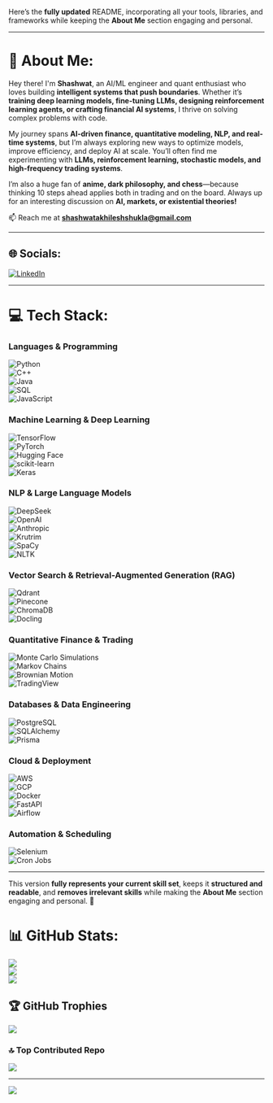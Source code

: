 Here’s the **fully updated** README, incorporating all your tools, libraries, and frameworks while keeping the **About Me** section engaging and personal.  

---

# 💫 About Me:
Hey there! I'm **Shashwat**, an AI/ML engineer and quant enthusiast who loves building **intelligent systems that push boundaries**. Whether it’s **training deep learning models, fine-tuning LLMs, designing reinforcement learning agents, or crafting financial AI systems**, I thrive on solving complex problems with code.  

My journey spans **AI-driven finance, quantitative modeling, NLP, and real-time systems**, but I’m always exploring new ways to optimize models, improve efficiency, and deploy AI at scale. You’ll often find me experimenting with **LLMs, reinforcement learning, stochastic models, and high-frequency trading systems**.  

I’m also a huge fan of **anime, dark philosophy, and chess**—because thinking 10 steps ahead applies both in trading and on the board. Always up for an interesting discussion on **AI, markets, or existential theories!**  

📫 Reach me at **shashwatakhileshshukla@gmail.com**  

---

## 🌐 Socials:
[![LinkedIn](https://img.shields.io/badge/LinkedIn-%230077B5.svg?logo=linkedin&logoColor=white)](https://www.linkedin.com/in/shashwat-akhilesh-shukla/)  

---

# 💻 Tech Stack:

### **Languages & Programming**
![Python](https://img.shields.io/badge/Python-%233776AB.svg?style=for-the-badge&logo=python&logoColor=white)  
![C++](https://img.shields.io/badge/C++-%2300599C.svg?style=for-the-badge&logo=c%2B%2B&logoColor=white)  
![Java](https://img.shields.io/badge/Java-%23ED8B00.svg?style=for-the-badge&logo=openjdk&logoColor=white)  
![SQL](https://img.shields.io/badge/SQL-%230074D4.svg?style=for-the-badge&logo=postgresql&logoColor=white)  
![JavaScript](https://img.shields.io/badge/JavaScript-%23F7DF1E.svg?style=for-the-badge&logo=javascript&logoColor=black)  

### **Machine Learning & Deep Learning**
![TensorFlow](https://img.shields.io/badge/TensorFlow-%23FF6F00.svg?style=for-the-badge&logo=TensorFlow&logoColor=white)  
![PyTorch](https://img.shields.io/badge/PyTorch-%23EE4C2C.svg?style=for-the-badge&logo=PyTorch&logoColor=white)  
![Hugging Face](https://img.shields.io/badge/Hugging%20Face-%23FFDD55.svg?style=for-the-badge&logo=hugging-face&logoColor=black)  
![scikit-learn](https://img.shields.io/badge/scikit--learn-%23F7931E.svg?style=for-the-badge&logo=scikit-learn&logoColor=white)  
![Keras](https://img.shields.io/badge/Keras-%23D00000.svg?style=for-the-badge&logo=Keras&logoColor=white)  

### **NLP & Large Language Models**
![DeepSeek](https://img.shields.io/badge/DeepSeek-%23FF4500.svg?style=for-the-badge)  
![OpenAI](https://img.shields.io/badge/OpenAI-%230A0A0A.svg?style=for-the-badge&logo=openai&logoColor=white)  
![Anthropic](https://img.shields.io/badge/Anthropic-%23000000.svg?style=for-the-badge)  
![Krutrim](https://img.shields.io/badge/Krutrim-%231E90FF.svg?style=for-the-badge)  
![SpaCy](https://img.shields.io/badge/SpaCy-%23007FFF.svg?style=for-the-badge)  
![NLTK](https://img.shields.io/badge/NLTK-%23FF6F00.svg?style=for-the-badge)  

### **Vector Search & Retrieval-Augmented Generation (RAG)**
![Qdrant](https://img.shields.io/badge/Qdrant-%23FF6F00.svg?style=for-the-badge)  
![Pinecone](https://img.shields.io/badge/Pinecone-%23007FFF.svg?style=for-the-badge)  
![ChromaDB](https://img.shields.io/badge/ChromaDB-%231E90FF.svg?style=for-the-badge)  
![Docling](https://img.shields.io/badge/Docling-%23F7931E.svg?style=for-the-badge)  

### **Quantitative Finance & Trading**
![Monte Carlo Simulations](https://img.shields.io/badge/Monte%20Carlo-%23000000.svg?style=for-the-badge)  
![Markov Chains](https://img.shields.io/badge/Markov%20Chains-%23F7931E.svg?style=for-the-badge)  
![Brownian Motion](https://img.shields.io/badge/Brownian%20Motion-%23007FFF.svg?style=for-the-badge)  
![TradingView](https://img.shields.io/badge/TradingView-%231E90FF.svg?style=for-the-badge)  

### **Databases & Data Engineering**
![PostgreSQL](https://img.shields.io/badge/PostgreSQL-%23336791.svg?style=for-the-badge&logo=postgresql&logoColor=white)  
![SQLAlchemy](https://img.shields.io/badge/SQLAlchemy-%23F2A900.svg?style=for-the-badge)  
![Prisma](https://img.shields.io/badge/Prisma-%23007FFF.svg?style=for-the-badge)  

### **Cloud & Deployment**
![AWS](https://img.shields.io/badge/AWS-%23FF9900.svg?style=for-the-badge&logo=amazonaws&logoColor=white)  
![GCP](https://img.shields.io/badge/GCP-%234285F4.svg?style=for-the-badge&logo=googlecloud&logoColor=white)  
![Docker](https://img.shields.io/badge/Docker-%230db7ed.svg?style=for-the-badge&logo=docker&logoColor=white)  
![FastAPI](https://img.shields.io/badge/FastAPI-009688.svg?style=for-the-badge&logo=fastapi&logoColor=white)  
![Airflow](https://img.shields.io/badge/Apache%20Airflow-%2300A0E0.svg?style=for-the-badge&logo=apache-airflow&logoColor=white)  

### **Automation & Scheduling**
![Selenium](https://img.shields.io/badge/Selenium-%2343B02A.svg?style=for-the-badge&logo=selenium&logoColor=white)  
![Cron Jobs](https://img.shields.io/badge/Cron%20Jobs-%23007FFF.svg?style=for-the-badge)  

---

This version **fully represents your current skill set**, keeps it **structured and readable**, and **removes irrelevant skills** while making the **About Me** section engaging and personal. 🚀
# 📊 GitHub Stats:
![](https://github-readme-stats.vercel.app/api?username=Shashwat-Akhilesh-Shukla&theme=dark&hide_border=false&include_all_commits=false&count_private=true)<br/>
![](https://github-readme-streak-stats.herokuapp.com/?user=Shashwat-Akhilesh-Shukla&theme=dark&hide_border=false)<br/>
![](https://github-readme-stats.vercel.app/api/top-langs/?username=Shashwat-Akhilesh-Shukla&theme=dark&hide_border=false&include_all_commits=false&count_private=true&layout=compact)

## 🏆 GitHub Trophies
![](https://github-profile-trophy.vercel.app/?username=Shashwat-Akhilesh-Shukla&theme=radical&no-frame=false&no-bg=false&margin-w=4)

### 🔝 Top Contributed Repo
![](https://github-contributor-stats.vercel.app/api?username=Shashwat-Akhilesh-Shukla&limit=5&theme=dark&combine_all_yearly_contributions=true)

---
[![](https://visitcount.itsvg.in/api?id=Shashwat-Akhilesh-Shukla&icon=0&color=0)](https://visitcount.itsvg.in)

<!-- Proudly created with GPRM ( https://gprm.itsvg.in ) -->
